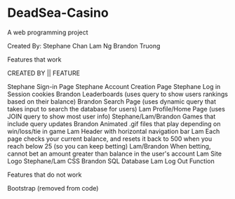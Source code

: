 # DeadSea-Casino

A web programming project

Created By:
  Stephane Chan
  Lam Ng
  Brandon Truong

Features that work

  CREATED BY					|| FEATURE
				
  Stephane			Sign-in Page
  Stephane			Account Creation Page
  Stephane			Log in Session cookies
  Brandon			Leaderboards (uses query to show users rankings based on their balance)
  Brandon			Search Page (uses dynamic query that takes input to search the database for users)
  Lam				Profile/Home Page (uses JOIN query to show most user info)
  Stephane/Lam/Brandon		Games that include query updates
  Brandon			Animated .gif files that play depending on win/loss/tie in game
  Lam				Header with horizontal navigation bar
  Lam				Each page checks your current balance, and resets it back to 500 when you reach below 25 (so you can keep betting)
  Lam/Brandon			When betting, cannot bet an amount greater than balance in the user's account
  Lam				Site Logo
  Stephane/Lam			CSS
  Brandon 			SQL Database
  Lam				Log Out Function


Features that do not work	

  Bootstrap (removed from code)
